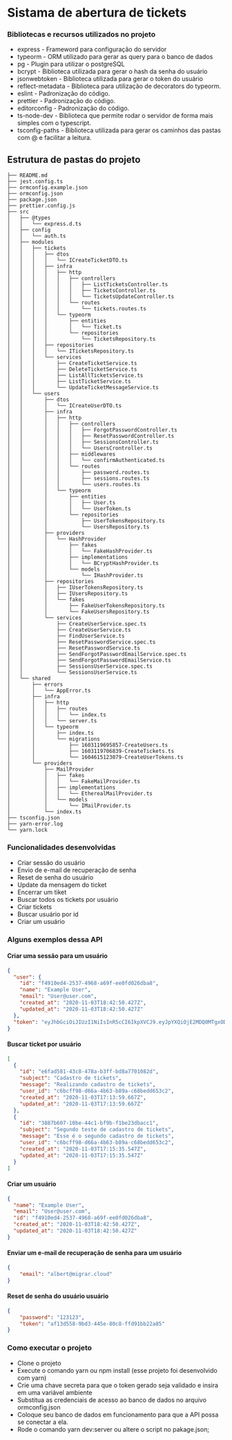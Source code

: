 # Sistama de abertura de tickets

### Bibliotecas e recursos utilizados no projeto

- express - Frameword para configuração do servidor
- typeorm - ORM utilizado para gerar as query para o banco de dados
- pg - Plugin para utilizar o postgreSQL
- bcrypt - Biblioteca utilizada para gerar o hash da senha do usuário
- jsonwebtoken - Biblioteca utilizada para gerar o token do usuário
- reflect-metadata - Biblioteca para utilização de decorators do typeorm.
- eslint - Padronização do código.
- prettier - Padronização do código.
- editorconfig - Padronização do código.
- ts-node-dev - Biblioteca que permite rodar o servidor de forma mais simples com o typescript.
- tsconfig-paths - Biblioteca utilizada para gerar os caminhos das pastas com @ e facilitar a leitura.

## Estrutura de pastas do projeto

```
├── README.md
├── jest.config.ts
├── ormconfig.example.json
├── ormconfig.json
├── package.json
├── prettier.config.js
├── src
│   ├── @types
│   │   └── express.d.ts
│   ├── config
│   │   └── auth.ts
│   ├── modules
│   │   ├── tickets
│   │   │   ├── dtos
│   │   │   │   └── ICreateTicketDTO.ts
│   │   │   ├── infra
│   │   │   │   ├── http
│   │   │   │   │   ├── controllers
│   │   │   │   │   │   ├── ListTicketsController.ts
│   │   │   │   │   │   ├── TicketsController.ts
│   │   │   │   │   │   └── TicketsUpdateController.ts
│   │   │   │   │   └── routes
│   │   │   │   │       └── tickets.routes.ts
│   │   │   │   └── typeorm
│   │   │   │       ├── entities
│   │   │   │       │   └── Ticket.ts
│   │   │   │       └── repositories
│   │   │   │           └── TicketsRepository.ts
│   │   │   ├── repositories
│   │   │   │   └── ITicketsRepository.ts
│   │   │   └── services
│   │   │       ├── CreateTicketService.ts
│   │   │       ├── DeleteTicketService.ts
│   │   │       ├── ListAllTicketsService.ts
│   │   │       ├── ListTicketService.ts
│   │   │       └── UpdateTicketMessageService.ts
│   │   └── users
│   │       ├── dtos
│   │       │   └── ICreateUserDTO.ts
│   │       ├── infra
│   │       │   ├── http
│   │       │   │   ├── controllers
│   │       │   │   │   ├── ForgotPasswordController.ts
│   │       │   │   │   ├── ResetPasswordController.ts
│   │       │   │   │   ├── SessionsController.ts
│   │       │   │   │   └── UsersCrontroller.ts
│   │       │   │   ├── middlewares
│   │       │   │   │   └── confirmAuthenticated.ts
│   │       │   │   └── routes
│   │       │   │       ├── password.routes.ts
│   │       │   │       ├── sessions.routes.ts
│   │       │   │       └── users.routes.ts
│   │       │   └── typeorm
│   │       │       ├── entities
│   │       │       │   ├── User.ts
│   │       │       │   └── UserToken.ts
│   │       │       └── repositories
│   │       │           ├── UserTokensRepository.ts
│   │       │           └── UsersRepository.ts
│   │       ├── providers
│   │       │   └── HashProvider
│   │       │       ├── fakes
│   │       │       │   └── FakeHashProvider.ts
│   │       │       ├── implementations
│   │       │       │   └── BCryptHashProvider.ts
│   │       │       └── models
│   │       │           └── IHashProvider.ts
│   │       ├── repositories
│   │       │   ├── IUserTokensRepository.ts
│   │       │   ├── IUsersRepository.ts
│   │       │   └── fakes
│   │       │       ├── FakeUserTokensRepository.ts
│   │       │       └── FakeUsersRepository.ts
│   │       └── services
│   │           ├── CreateUserService.spec.ts
│   │           ├── CreateUserService.ts
│   │           ├── FindUserService.ts
│   │           ├── ResetPasswordService.spec.ts
│   │           ├── ResetPasswordService.ts
│   │           ├── SendForgotPasswordEmailService.spec.ts
│   │           ├── SendForgotPasswordEmailService.ts
│   │           ├── SessionsUserService.spec.ts
│   │           └── SessionsUserService.ts
│   └── shared
│       ├── errors
│       │   └── AppError.ts
│       ├── infra
│       │   ├── http
│       │   │   ├── routes
│       │   │   │   └── index.ts
│       │   │   └── server.ts
│       │   └── typeorm
│       │       ├── index.ts
│       │       └── migrations
│       │           ├── 1603119695857-CreateUsers.ts
│       │           ├── 1603119706839-CreateTickets.ts
│       │           └── 1604615123079-CreateUserTokens.ts
│       └── providers
│           ├── MailProvider
│           │   ├── fakes
│           │   │   └── FakeMailProvider.ts
│           │   ├── implementations
│           │   │   └── EtherealMailProvider.ts
│           │   └── models
│           │       └── IMailProvider.ts
│           └── index.ts
├── tsconfig.json
├── yarn-error.log
└── yarn.lock
```

### Funcionalidades desenvolvidas

- Criar sessão do usuário
- Envio de e-mail de recuperação de senha
- Reset de senha do usuário
- Update da mensagem do ticket
- Encerrar um tiket
- Buscar todos os tickets por usuário
- Criar tickets
- Buscar usuário por id
- Criar um usuário

### Alguns exemplos dessa API

#### Criar uma sessão para um usuário

```json
{
  "user": {
    "id": "f4910ed4-2537-4968-a69f-ee0fd026dba8",
    "name": "Example User",
    "email": "User@user.com",
    "created_at": "2020-11-03T18:42:50.427Z",
    "updated_at": "2020-11-03T18:42:50.427Z"
  },
  "token": "eyJhbGciOiJIUzI1NiIsInR5cCI6IkpXVCJ9.eyJpYXQiOjE2MDQ0MTgxODUsImV4cCI6MTYwNDQ0Njk4NSwic3ViIjoiZjQ5MTBlZDQtMjUzNy00OTY4LWE2OWYtZWUwZmQwMjZkYmE4In0.pp5vtCRzmkSw1B9DpLF0-Uch53mXwlicuS88v1o4HQw"
}
```

#### Buscar ticket por usuário

```json
[
  {
    "id": "e6fad581-43c8-478a-b3ff-bd8a7701082d",
    "subject": "Cadastro de tickets",
    "message": "Realizando cadastro de tickets",
    "user_id": "c6bcff98-d66a-4b63-b89a-c68bedd653c2",
    "created_at": "2020-11-03T17:13:59.667Z",
    "updated_at": "2020-11-03T17:13:59.667Z"
  },
  {
    "id": "3887b607-10be-44c1-bf9b-f1be23dbacc1",
    "subject": "Segundo teste de cadastro de tickets",
    "message": "Esse é o segundo cadastro de tickets",
    "user_id": "c6bcff98-d66a-4b63-b89a-c68bedd653c2",
    "created_at": "2020-11-03T17:15:35.547Z",
    "updated_at": "2020-11-03T17:15:35.547Z"
  }
]

```

#### Criar um usuário

```json
{
  "name": "Example User",
  "email": "User@user.com",
  "id": "f4910ed4-2537-4968-a69f-ee0fd026dba8",
  "created_at": "2020-11-03T18:42:50.427Z",
  "updated_at": "2020-11-03T18:42:50.427Z"
}
```

#### Enviar um e-mail de recuperação de senha para um usuário

```json
{
	"email": "albert@migrar.cloud"
}
```

#### Reset de senha do usuário usuário

```json
{
	"password": "123123",
	"token": "af13d558-9bd3-445e-80c8-ffd91bb22a85"
}
```

### Como executar o projeto

- Clone o projeto
- Execute o comando yarn ou npm install (esse projeto foi desenvolvido com yarn)
- Crie uma chave secreta para que o token gerado seja validado e insira em uma
variável ambiente
- Substitua as credenciais de acesso ao banco de dados no arquivo ormconfig.json
- Coloque seu banco de dados em funcionamento para que a API possa se conectar
a ela.
- Rode o comando yarn dev:server ou altere o script no pakage.json;


